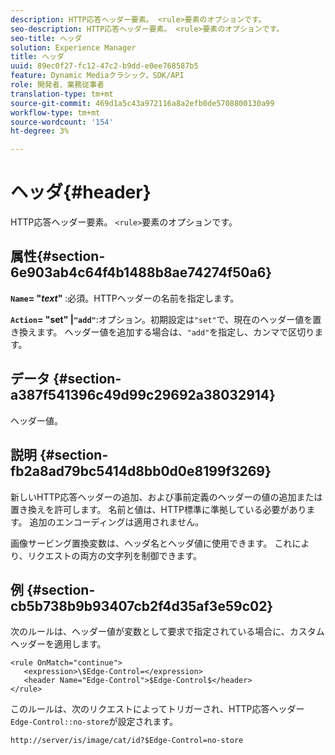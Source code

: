```yaml
---
description: HTTP応答ヘッダー要素。 <rule>要素のオプションです。
seo-description: HTTP応答ヘッダー要素。 <rule>要素のオプションです。
seo-title: ヘッダ
solution: Experience Manager
title: ヘッダ
uuid: 89ec0f27-fc12-47c2-b9dd-e0ee768587b5
feature: Dynamic Mediaクラシック，SDK/API
role: 開発者、業務従事者
translation-type: tm+mt
source-git-commit: 469d1a5c43a972116a8a2efb0de5708800130a99
workflow-type: tm+mt
source-wordcount: '154'
ht-degree: 3%

---
```



# ヘッダ{#header}

HTTP応答ヘッダー要素。 `<rule>`要素のオプションです。

## 属性{#section-6e903ab4c64f4b1488b8ae74274f50a6}

**`Name`= &quot;*text*&quot;** :必須。HTTPヘッダーの名前を指定します。

**`Action`= &quot;set&quot; |`"add"`**:オプション。初期設定は`"set"`で、現在のヘッダー値を置き換えます。 ヘッダー値を追加する場合は、`"add"`を指定し、カンマで区切ります。

## データ {#section-a387f541396c49d99c29692a38032914}

ヘッダー値。

## 説明 {#section-fb2a8ad79bc5414d8bb0d0e8199f3269}

新しいHTTP応答ヘッダーの追加、および事前定義のヘッダーの値の追加または置き換えを許可します。 名前と値は、HTTP標準に準拠している必要があります。 追加のエンコーディングは適用されません。

画像サービング置換変数は、ヘッダ名とヘッダ値に使用できます。 これにより、リクエストの両方の文字列を制御できます。

## 例 {#section-cb5b738b9b93407cb2f4d35af3e59c02}

次のルールは、ヘッダー値が変数として要求で指定されている場合に、カスタムヘッダーを適用します。

```
<rule OnMatch="continue">
   <expression>\$Edge-Control=</expression>
   <header Name="Edge-Control">$Edge-Control$</header>
</rule>
```

このルールは、次のリクエストによってトリガーされ、HTTP応答ヘッダー`Edge-Control::no-store`が設定されます。

`http://server/is/image/cat/id?$Edge-Control=no-store`

